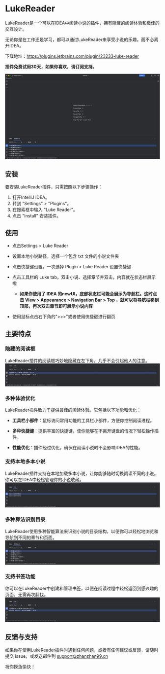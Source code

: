 # LukeReader

LukeReader是一个可以在IDEA中阅读小说的插件，拥有隐蔽的阅读体验和极佳的交互设计。

无论你是在工作还是学习，都可以通过LukeReader来享受小说的乐趣，而不必离开IDEA。

下载地址：https://plugins.jetbrains.com/plugin/23233-luke-reader

**插件免费试用30天，如果你喜欢，请订阅支持。**


![img.png](images/all.png)

## 安装

要安装LukeReader插件，只需按照以下步骤操作：

1. 打开IntelliJ IDEA。
2. 转到 "Settings" > "Plugins"。
3. 在搜索框中输入 "Luke Reader"。
4. 点击 "Install" 安装插件。

## 使用
- 点击Settings > Luke Reader

- 设置本地小说路径，选择一个包含 txt 文件的小说文件夹

- 点击快捷键设置，一次选择 Plugin > Luke Reader 设置快捷键

- 点击工具栏的 Luke tab，双击小说、选择章节并双击，内容就在状态栏展示啦
   - **如果你使用了 IDEA 的newUI，底部状态栏可能会展示为导航栏。这时点击 View > Appearance > Navigation Bar > Top ，就可以将导航栏移到顶部，再次双击章节即可展示小说内容**
- 使用鼠标点击右下角的">>>"或者使用快捷键进行翻页

## 主要特点

### 隐藏的阅读框
LukeReader插件的阅读框巧妙地隐藏在左下角，几乎不会引起他人的注意。
![img.png](images/detail_l.jpeg)

### 多种体验优化
LukeReader插件致力于提供最佳的阅读体验。它包括以下功能和优化：

- **工具栏小部件**：鼠标访问常用功能的工具栏小部件，方便你控制阅读进程。

- **多种快捷键**：提供丰富的快捷键，使你能够在不离开键盘的情况下轻松操作插件。

- **性能优化**：插件经过优化，确保在阅读小说时不会影响IDEA的性能。

### 支持本地多本小说
LukeReader插件支持在本地加载多本小说，让你能够随时切换阅读不同的小说。你可以在IDEA中轻松管理你的小说收藏。
![img.png](images/books_l.jpeg)
### 多种算法识别目录
LukeReader使用多种智能算法来识别小说的目录结构，以便你可以轻松地浏览和导航到不同的章节和页面。
![img_1.png](images/character_l.jpeg)
### 支持书签功能
你可以在LukeReader中创建和管理书签，以便在阅读过程中轻松返回到感兴趣的页面，无需再次翻找。
![img_2.png](images/bookmarks_l.jpeg)


## 反馈与支持

如果你在使用LukeReader插件时遇到任何问题，或者有任何建议或反馈，请随时提交 issue，或发送邮件到 support@zhanzhan99.cn 

祝你摸鱼愉快！